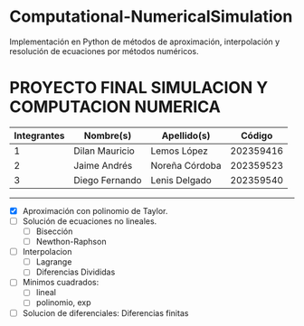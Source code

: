 # Computational-NumericalSimulation
Implementación en Python de métodos de aproximación, interpolación y resolución de ecuaciones por métodos numéricos.


# PROYECTO FINAL SIMULACION Y COMPUTACION NUMERICA

| Integrantes | Nombre(s)      | Apellido(s)    | Código    |
| ----------- | -------------- | -------------- | --------- |
| 1           | Dilan Mauricio | Lemos López    | 202359416 |
| 2           | Jaime Andrés   | Noreña Córdoba | 202359523 |
| 3           | Diego Fernando | Lenis Delgado  | 202359540 |

---

- [x] Aproximación con polinomio de Taylor.
- [ ] Solución de ecuaciones no lineales.
    - [ ] Bisección
    - [ ] Newthon-Raphson
- [ ] Interpolacion
    - [ ] Lagrange
    - [ ] Diferencias Divididas
- [ ] Minimos cuadrados:
    - [ ] lineal
    - [ ] polinomio, exp
- [ ] Solucion de diferenciales: Diferencias finitas
